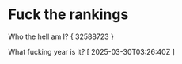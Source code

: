 # Fuck the rankings

Who the hell am I?
{ 32588723 }

What fucking year is it?
[ 2025-03-30T03:26:40Z ]
